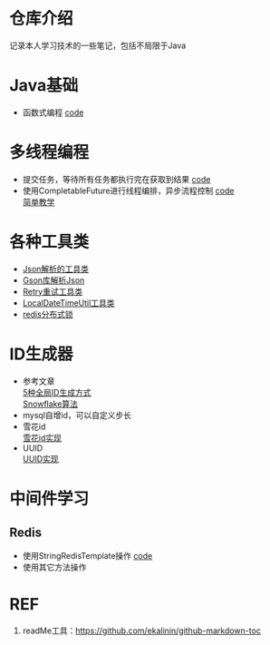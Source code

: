 # 仓库介绍
记录本人学习技术的一些笔记，包括不局限于Java

# Java基础
* 函数式编程 [code](src/main/java/com/java/study/javastudy/basic/FunctionProgrammer.java)

# 多线程编程
* 提交任务，等待所有任务都执行完在获取到结果 [code](src/main/java/com/java/study/javastudy/multiThread/ThreadPoolTest.java)
* 使用CompletableFuture进行线程编排，异步流程控制 [code](src/main/java/com/java/study/javastudy/multiThread/CompletableFutureTest.java)
   <br> [简单教学](https://www.liaoxuefeng.com/wiki/1252599548343744/1306581182447650)

# 各种工具类
* [Json解析的工具类](src/main/java/com/java/study/javastudy/utils/JsonUtil.java)
* [Gson库解析Json](src/main/java/com/java/study/javastudy/utils/GsonUtil.java)
* [Retry重试工具类](src/main/java/com/java/study/javastudy/utils/RetryUtil.java)
* [LocalDateTimeUtil工具类](src/main/java/com/java/study/javastudy/utils/LocalDateTimeUtil.java)
* [redis分布式锁](src/main/java/com/java/study/javastudy/middleware/redis/RedisLockService.java)

# ID生成器
* 参考文章<br>
 [5种全局ID生成方式](https://cloud.tencent.com/developer/article/1884037) <br>
 [Snowflake算法](https://pdai.tech/md/algorithm/alg-domain-id-snowflake.html)
* mysql自增id，可以自定义步长
* 雪花id <br>
  [雪花id实现](src/main/java/com/java/study/javastudy/idGenerator/snowFlake/SnowflakeIdGenerator.java)
* UUID <br>
  [UUID实现](src/main/java/com/java/study/javastudy/idGenerator/snowFlake/UuidGenerator.java)

# 中间件学习

## Redis
 * 使用StringRedisTemplate操作 [code](src/main/java/com/java/study/javastudy/middleware/redis/RedisClient.java)
 * 使用其它方法操作
# REF
1. readMe工具：https://github.com/ekalinin/github-markdown-toc

